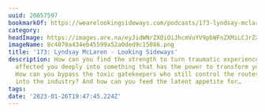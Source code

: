 ```yaml
---
uuid: 20057597
bookmarkOf: https://wearelookingsideways.com/podcasts/173-lyndsay-mclaren
category: 
headImage: https://images.are.na/eyJidWNrZXQiOiJhcmVuYV9pbWFnZXMiLCJrZXkiOiIyMDA1NzU5Ny9vcmlnaW5hbF84YzQwNzBhNDM0ZWI0NTU5OWE1MmEwZGVkOWMxNTA4Ni5wbmciLCJlZGl0cyI6eyJyZXNpemUiOnsid2lkdGgiOjEyMDAsImhlaWdodCI6MTIwMCwiZml0IjoiaW5zaWRlIiwid2l0aG91dEVubGFyZ2VtZW50Ijp0cnVlfSwid2VicCI6eyJxdWFsaXR5Ijo5MH0sImpwZWciOnsicXVhbGl0eSI6OTB9LCJyb3RhdGUiOm51bGx9fQ==?bc=0
imageName: 8c4070a434eb45599a52a0ded9c15086.png
title: '173: Lyndsay McLaren - Looking Sideways'
description: How can you find the strength to turn traumatic experiences that have
  affected you deeply into something that has the power to transform your own community?
  How can you bypass the toxic gatekeepers who still control the routes and paths
  into the industry? And how can you feed the latent appetite for…
tags: 
date: '2023-01-26T19:47:45.224Z'
---
```

